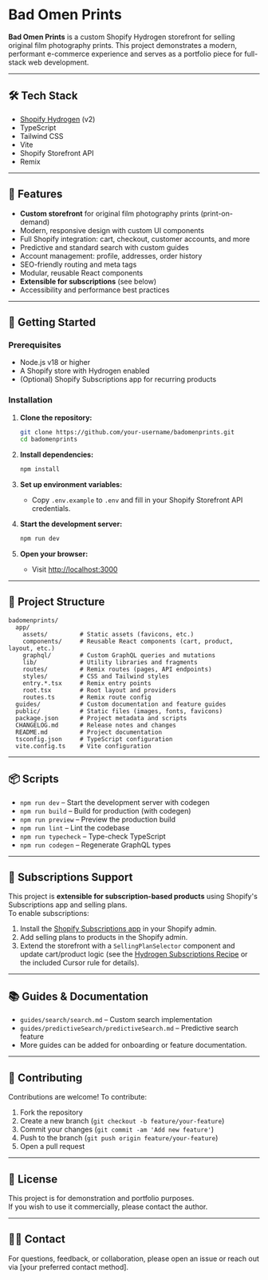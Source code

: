 # Bad Omen Prints

**Bad Omen Prints** is a custom Shopify Hydrogen storefront for selling original film photography prints. This project demonstrates a modern, performant e-commerce experience and serves as a portfolio piece for full-stack web development.

---

## 🛠 Tech Stack

- [Shopify Hydrogen](https://hydrogen.shopify.dev/) (v2)
- TypeScript
- Tailwind CSS
- Vite
- Shopify Storefront API
- Remix

---

## 🎯 Features

- **Custom storefront** for original film photography prints (print-on-demand)
- Modern, responsive design with custom UI components
- Full Shopify integration: cart, checkout, customer accounts, and more
- Predictive and standard search with custom guides
- Account management: profile, addresses, order history
- SEO-friendly routing and meta tags
- Modular, reusable React components
- **Extensible for subscriptions** (see below)
- Accessibility and performance best practices

---

## 🚀 Getting Started

### Prerequisites

- Node.js v18 or higher
- A Shopify store with Hydrogen enabled
- (Optional) Shopify Subscriptions app for recurring products

### Installation

1. **Clone the repository:**
   ```sh
   git clone https://github.com/your-username/badomenprints.git
   cd badomenprints
   ```

2. **Install dependencies:**
   ```sh
   npm install
   ```

3. **Set up environment variables:**
   - Copy `.env.example` to `.env` and fill in your Shopify Storefront API credentials.

4. **Start the development server:**
   ```sh
   npm run dev
   ```

5. **Open your browser:**
   - Visit [http://localhost:3000](http://localhost:3000)

---

## 🧩 Project Structure

```
badomenprints/
  app/
    assets/         # Static assets (favicons, etc.)
    components/     # Reusable React components (cart, product, layout, etc.)
    graphql/        # Custom GraphQL queries and mutations
    lib/            # Utility libraries and fragments
    routes/         # Remix routes (pages, API endpoints)
    styles/         # CSS and Tailwind styles
    entry.*.tsx     # Remix entry points
    root.tsx        # Root layout and providers
    routes.ts       # Remix route config
  guides/           # Custom documentation and feature guides
  public/           # Static files (images, fonts, favicons)
  package.json      # Project metadata and scripts
  CHANGELOG.md      # Release notes and changes
  README.md         # Project documentation
  tsconfig.json     # TypeScript configuration
  vite.config.ts    # Vite configuration
```

---

## 📦 Scripts

- `npm run dev` – Start the development server with codegen
- `npm run build` – Build for production (with codegen)
- `npm run preview` – Preview the production build
- `npm run lint` – Lint the codebase
- `npm run typecheck` – Type-check TypeScript
- `npm run codegen` – Regenerate GraphQL types

---

## 🛒 Subscriptions Support

This project is **extensible for subscription-based products** using Shopify's Subscriptions app and selling plans.  
To enable subscriptions:

1. Install the [Shopify Subscriptions app](https://apps.shopify.com/shopify-subscriptions) in your Shopify admin.
2. Add selling plans to products in the Shopify admin.
3. Extend the storefront with a `SellingPlanSelector` component and update cart/product logic (see the [Hydrogen Subscriptions Recipe](https://shopify.dev/docs/custom-storefronts/hydrogen/examples/subscriptions) or the included Cursor rule for details).

---

## 📚 Guides & Documentation

- `guides/search/search.md` – Custom search implementation
- `guides/predictiveSearch/predictiveSearch.md` – Predictive search feature
- More guides can be added for onboarding or feature documentation.

---

## 🤝 Contributing

Contributions are welcome! To contribute:

1. Fork the repository
2. Create a new branch (`git checkout -b feature/your-feature`)
3. Commit your changes (`git commit -am 'Add new feature'`)
4. Push to the branch (`git push origin feature/your-feature`)
5. Open a pull request

---

## 📄 License

This project is for demonstration and portfolio purposes.  
If you wish to use it commercially, please contact the author.

---

## 🙋‍♂️ Contact

For questions, feedback, or collaboration, please open an issue or reach out via [your preferred contact method].